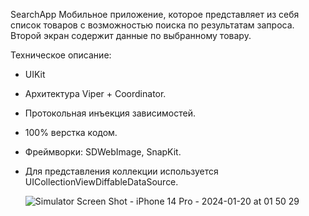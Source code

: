 SearchApp
Мобильное приложение, которое представляет из себя список товаров c возможностью поиска по результатам запроса. 
Второй экран содержит данные по выбранному товару.

Техническое описание:
- UIKit
- Архитектура Viper + Coordinator.
- Протокольная инъекция зависимостей.
- 100% верстка кодом.
- Фреймворки:
  SDWebImage,
  SnapKit.
- Для представления коллекции используется UICollectionViewDiffableDataSource.

  ![Simulator Screen Shot - iPhone 14 Pro - 2024-01-20 at 01 50 29](https://github.com/VasiliyVygnych/SearchApp/assets/126402174/cd5a4e03-251e-4880-b292-378df327d285)


